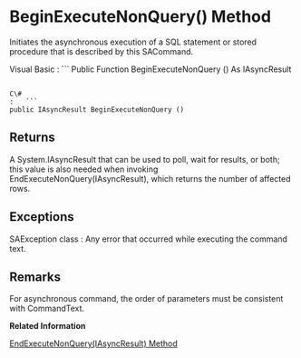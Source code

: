 <!-- loio3c0e94a86c5f1014b102e3663367660d -->

# BeginExecuteNonQuery\(\) Method

Initiates the asynchronous execution of a SQL statement or stored procedure that is described by this SACommand.



Visual Basic
:   ```
Public Function BeginExecuteNonQuery () As IAsyncResult
```

C\#
:   ```
public IAsyncResult BeginExecuteNonQuery ()
```



## Returns

A System.IAsyncResult that can be used to poll, wait for results, or both; this value is also needed when invoking EndExecuteNonQuery\(IAsyncResult\), which returns the number of affected rows.



## Exceptions

SAException class
:   Any error that occurred while executing the command text.



## Remarks

For asynchronous command, the order of parameters must be consistent with CommandText.

**Related Information**  


[EndExecuteNonQuery\(IAsyncResult\) Method](endexecutenonquery-iasyncresult-method-3c0f3f9.md "Finishes asynchronous execution of a SQL statement or stored procedure.")

